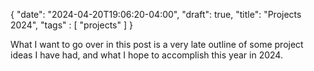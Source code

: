 {
   "date": "2024-04-20T19:06:20-04:00",
   "draft": true,
   "title": "Projects 2024",
   "tags" : [
      "projects"
   ]
}

What I want to go over in this post is a very late outline of some project ideas I have had, and what I hope to accomplish this year in 2024.